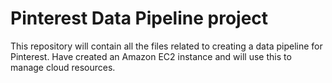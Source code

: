 # Pinterest Data Pipeline project
This repository will contain all the files related to creating a data pipeline for Pinterest. Have created an Amazon EC2 instance and will use this to manage cloud resources.
